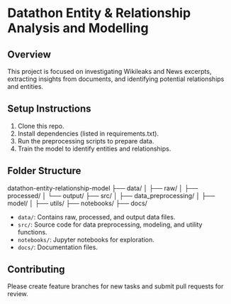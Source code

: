 # Datathon Entity & Relationship Analysis and Modelling

## Overview
This project is focused on investigating Wikileaks and News excerpts, extracting insights from documents, and identifying potential relationships and entities.

## Setup Instructions
1. Clone this repo.
2. Install dependencies (listed in requirements.txt).
3. Run the preprocessing scripts to prepare data.
4. Train the model to identify entities and relationships.

## Folder Structure
datathon-entity-relationship-model
├── data/
│   ├── raw/
│   ├── processed/
│   └── output/
├── src/
│   ├── data_preprocessing/
│   ├── model/
│   ├── utils/
├── notebooks/
├── docs/

- `data/`: Contains raw, processed, and output data files.
- `src/`: Source code for data preprocessing, modeling, and utility functions.
- `notebooks/`: Jupyter notebooks for exploration.
- `docs/`: Documentation files.


## Contributing
Please create feature branches for new tasks and submit pull requests for review.
